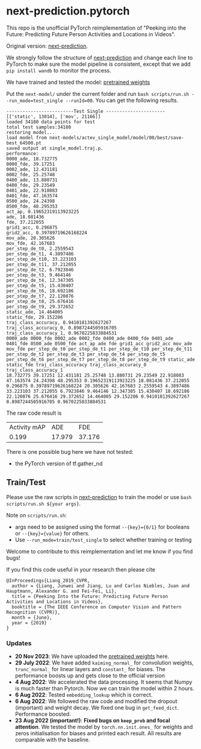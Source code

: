 # next-prediction.pytorch
 
This repo is the unofficial PyTorch reimplementation of "Peeking into the Future: Predicting Future Person Activities and Locations in Videos".

Original version: [next-prediction](https://github.com/google/next-prediction).

We strongly follow the structure of [next-prediction](https://github.com/google/next-prediction) and change each line to PyTorch to make sure the model pipeline is consistent, except that we add `pip install wandb` to monitor the process.

We have trained and tested the model:
[pretrained weights](https://www.dropbox.com/scl/fi/vl9xvtpi1cg30p4640r7q/next-models.zip?rlkey=nvh02nokdajehqgziop71vo97&dl=0)

Put the `next-model/` under the current folder and run `bash scripts/run.sh --run_mode=test_single --runId=00`. You can get the following results.

```
-------------------------Test Single ----------------------
[['static', 13014], ['mov', 21166]]
loaded 34180 data points for test
total test samples:34180
restoring model...
load model from next-models/actev_single_model/model/00/best/save-best_64500.pt
saved output at single_model.traj.p.
performance:
0000_ade, 18.732775
0000_fde, 39.17251
0002_ade, 12.431181
0002_fde, 25.25748
0400_ade, 13.880731
0400_fde, 29.23549
0401_ade, 22.918083
0401_fde, 47.163574
0500_ade, 24.24398
0500_fde, 48.295353
act_ap, 0.19652319113923225
ade, 18.081436
fde, 37.212055
grid1_acc, 0.296875
grid2_acc, 0.39789719626168224
mov_ade, 20.305626
mov_fde, 42.167683
per_step_de_t0, 2.2559543
per_step_de_t1, 4.3897486
per_step_de_t10, 33.223103
per_step_de_t11, 37.212055
per_step_de_t2, 6.7923846
per_step_de_t3, 9.464146
per_step_de_t4, 12.347305
per_step_de_t5, 15.430407
per_step_de_t6, 18.692186
per_step_de_t7, 22.120876
per_step_de_t8, 25.676416
per_step_de_t9, 29.372652
static_ade, 14.464005
static_fde, 29.152206
traj_class_accuracy, 0.9410181392627267
traj_class_accuracy_0, 0.8987244505916705
traj_class_accuracy_1, 0.9670225833884531
0000_ade 0000_fde 0002_ade 0002_fde 0400_ade 0400_fde 0401_ade 0401_fde 0500_ade 0500_fde act_ap ade fde grid1_acc grid2_acc mov_ade mov_fde per_step_de_t0 per_step_de_t1 per_step_de_t10 per_step_de_t11 per_step_de_t2 per_step_de_t3 per_step_de_t4 per_step_de_t5 per_step_de_t6 per_step_de_t7 per_step_de_t8 per_step_de_t9 static_ade static_fde traj_class_accuracy traj_class_accuracy_0 traj_class_accuracy_1
18.732775 39.17251 12.431181 25.25748 13.880731 29.23549 22.918083 47.163574 24.24398 48.295353 0.19652319113923225 18.081436 37.212055 0.296875 0.39789719626168224 20.305626 42.167683 2.2559543 4.3897486 33.223103 37.212055 6.7923846 9.464146 12.347305 15.430407 18.692186 22.120876 25.676416 29.372652 14.464005 29.152206 0.9410181392627267 0.8987244505916705 0.9670225833884531
```
The raw code result is 

<table>
  <tr>
    <td>Activity mAP</td>
    <td>ADE</td>
    <td>FDE</td>
  </tr>
  <tr>
    <td>0.199</td>
    <td>17.979</td>
    <td>37.176</td>
  </tr>
</table>

There is one possible bug here we have not tested:
* the PyTorch version of tf.gather_nd

## Train/Test
Please use the raw scripts in [next-prediction](https://github.com/google/next-prediction) to train the model or use `bash scripts/run.sh ${your args}`. 

Note on `scripts/run.sh`: 
* args need to be assigned using the format `--{key}={0/1}` for booleans or `--{key}={value}` for others. 
* Use `--run_mode=train/test_single` to select whether training or testing

Welcome to contribute to this reimplementation and let me know if you find bugs!

If you find this code useful in your research then please cite

```
@InProceedings{Liang_2019_CVPR,
  author = {Liang, Junwei and Jiang, Lu and Carlos Niebles, Juan and Hauptmann, Alexander G. and Fei-Fei, Li},
  title = {Peeking Into the Future: Predicting Future Person Activities and Locations in Videos},
  booktitle = {The IEEE Conference on Computer Vision and Pattern Recognition (CVPR)},
  month = {June},
  year = {2019}
}
```

### Updates
* **20 Nov 2023**: We have uploaded the [pretrained weights](https://www.dropbox.com/scl/fi/vl9xvtpi1cg30p4640r7q/next-models.zip?rlkey=nvh02nokdajehqgziop71vo97&dl=0) here. 
* **29 July 2022**: We have added `kaiming_normal_` for convolution weights, `trunc_normal_` for linear layers and `constant_` for biases. The performance boosts up and gets close to the official version 
* **4 Aug 2022**: We accelerated the data processing. It seems that Numpy is much faster than Pytorch. Now we can train the model within 2 hours.
* **6 Aug 2022**: Tested `embedding_lookup` which is correct. 
* **6 Aug 2022**: We followed the raw code and modified the dropout (important) and weight decay. We fixed one bug in `get_feed_dict`. Performance boosted.
* **23 Aug 2022 (important!)**: **Fixed bugs on `keep_prob` and focal attention**. We tested the model by `torch.nn.init.ones_` for weights and zeros initialisation for biases and printed each result. All results are comparable with the baseline.

